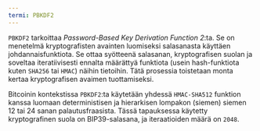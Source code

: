 ```yaml
---
termi: PBKDF2
---
```


`PBKDF2` tarkoittaa *Password-Based Key Derivation Function 2*:ta. Se on menetelmä kryptografisten avainten luomiseksi salasanasta käyttäen johdannaisfunktiota. Se ottaa syötteenä salasanan, kryptografisen suolan ja soveltaa iteratiivisesti ennalta määrättyä funktiota (usein hash-funktiota kuten `SHA256` tai `HMAC`) näihin tietoihin. Tätä prosessia toistetaan monta kertaa kryptografisen avaimen tuottamiseksi.

Bitcoinin kontekstissa `PBKDF2`:ta käytetään yhdessä `HMAC-SHA512` funktion kanssa luomaan deterministisen ja hierarkisen lompakon (siemen) siemen 12 tai 24 sanan palautusfraasista. Tässä tapauksessa käytetty kryptografinen suola on BIP39-salasana, ja iteraatioiden määrä on `2048`.